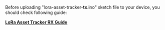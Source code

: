 Before uploading "lora-asset-tracker-**tx**.ino" sketch file to your device, you should check following guide:

**[LoRa Asset Tracker RX Guide](https://github.com/lightaprs/LightTracker-1.0/wiki/LoRa-Asset-Tracker-RX-Guide)**
